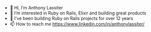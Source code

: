 - 👋 Hi, I’m Anthony Lassiter
- 👀 I’m interested in Ruby on Rails, Elixir and building great products
- 🌱 I've been building Ruby on Rails projects for over 12 years
- 📫 How to reach me https://www.linkedin.com/in/anthonylassiter/

<!---
alassiter/alassiter is a ✨ special ✨ repository because its `README.md` (this file) appears on your GitHub profile.
You can click the Preview link to take a look at your changes.
--->

